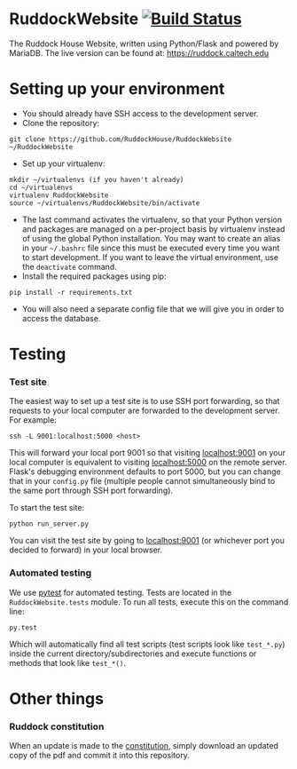 # RuddockWebsite [![Build Status][travis-image]][travis-url]

The Ruddock House Website, written using Python/Flask and powered by MariaDB. The live version can be found at: https://ruddock.caltech.edu

# Setting up your environment
- You should already have SSH access to the development server.
- Clone the repository:
```
git clone https://github.com/RuddockHouse/RuddockWebsite ~/RuddockWebsite
```
- Set up your virtualenv:
```
mkdir ~/virtualenvs (if you haven't already)
cd ~/virtualenvs
virtualenv RuddockWebsite
source ~/virtualenvs/RuddockWebsite/bin/activate
```
- The last command activates the virtualenv, so that your Python version and packages are managed on a per-project basis by virtualenv instead of using the global Python installation. You may want to create an alias in your `~/.bashrc` file since this must be executed every time you want to start development. If you want to leave the virtual environment, use the `deactivate` command.
- Install the required packages using pip:
```
pip install -r requirements.txt
```
- You will also need a separate config file that we will give you in order to access the database.

# Testing

### Test site
The easiest way to set up a test site is to use SSH port forwarding, so that requests to your local computer are forwarded to the development server. For example:
```
ssh -L 9001:localhost:5000 <host>
```
This will forward your local port 9001 so that visiting [localhost:9001](http://localhost:9001) on your local computer is equivalent to visiting [localhost:5000](http://localhost:5000) on the remote server. Flask's debugging environment defaults to port 5000, but you can change that in your `config.py` file (multiple people cannot simultaneously bind to the same port through SSH port forwarding).

To start the test site:
```
python run_server.py
```
You can visit the test site by going to [localhost:9001](http://localhost:9001) (or whichever port you decided to forward) in your local browser.

### Automated testing
We use [pytest](http://pytest.org/latest/index.html) for automated testing. Tests are located in the `RuddockWebsite.tests` module. To run all tests, execute this on the command line:
```
py.test
```
Which will automatically find all test scripts (test scripts look like `test_*.py`) inside the current directory/subdirectories and execute functions or methods that look like `test_*()`.

# Other things

### Ruddock constitution

When an update is made to the [constitution](https://github.com/RuddockHouse/RuddockConstitution), simply download an updated copy of the pdf and commit it into this repository.

[travis-url]: https://travis-ci.org/RuddockHouse/RuddockWebsite
[travis-image]: https://travis-ci.org/RuddockHouse/RuddockWebsite.svg?branch=master
